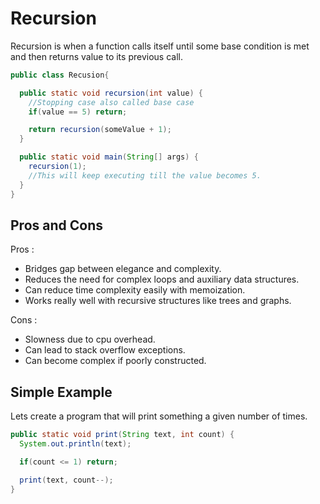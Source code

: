 # Recursion

Recursion is when a function calls itself until some base condition is met and then returns value to its previous call.

```java
public class Recusion{

  public static void recursion(int value) {
    //Stopping case also called base case
    if(value == 5) return;

    return recursion(someValue + 1);
  }

  public static void main(String[] args) {
    recursion(1);
    //This will keep executing till the value becomes 5.
  }
}
```

## Pros and Cons

Pros :

* Bridges gap between elegance and complexity.
* Reduces the need for complex loops and auxiliary data structures.
* Can reduce time complexity easily with memoization.
* Works really well with recursive structures like trees and graphs.

Cons :

* Slowness  due to cpu overhead.
* Can lead to stack overflow exceptions.
* Can become complex if poorly constructed.

## Simple Example

Lets create a program that will print something a given number of times.

```java
public static void print(String text, int count) {
  System.out.println(text);

  if(count <= 1) return;

  print(text, count--);
}
```
